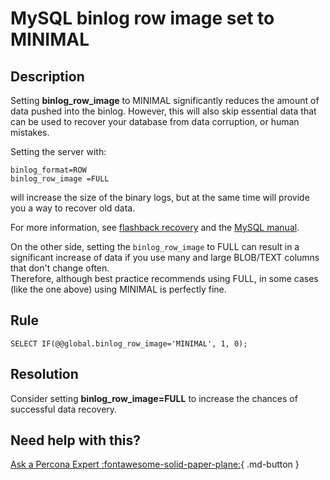 # MySQL binlog row image set to MINIMAL
## Description
Setting **binlog_row_image** to MINIMAL significantly reduces the amount of data pushed into the binlog. However, this will also skip essential data that can be used to recover your database from data corruption, or human mistakes.

Setting the server with:
```
binlog_format=ROW
binlog_row_image =FULL
```
will increase the size of the binary logs, but at the same time will provide you a way to recover old data.

For more information, see [flashback recovery](https://mydbops.wordpress.com/2019/05/22/flashback-recovery-in-mariadb-mysql-percona/) and the [MySQL manual](https://dev.mysql.com/doc/refman/8.0/en/replication-options-binary-log.html#sysvar_binlog_row_image).

On the other side, setting the `binlog_row_image` to FULL can result in a significant increase of data if you use many and large BLOB/TEXT columns that don't change often.  
Therefore, although best practice recommends using FULL, in some cases (like the one above) using MINIMAL is perfectly fine.

## Rule
`SELECT IF(@@global.binlog_row_image='MINIMAL', 1, 0);`

## Resolution
Consider setting **binlog_row_image=FULL** to increase the chances of successful data recovery.

## Need help with this?

[Ask a Percona Expert :fontawesome-solid-paper-plane:](https://www.percona.com/about-percona/contact?utm_source=pmm&utm_medium=banner&utm_campaign=advisors_readmore){ .md-button }
